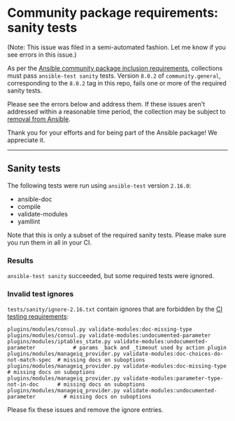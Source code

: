 # Community package requirements: sanity tests

(Note: This issue was filed in a semi-automated fashion. Let me know if you see errors in this issue.)

As per the [Ansible community package inclusion requirements][ci-testing], collections must pass `ansible-test sanity` tests. Version `8.0.2` of `community.general`, corresponding to the `8.0.2` tag in this repo, fails one or more of the required sanity tests.


Please see the errors below and address them. If these issues aren't addressed within a reasonable time period, the collection may be subject to [removal from Ansible][removal].

Thank you for your efforts and for being part of the Ansible package! We appreciate it.

---

## Sanity tests

The following tests were run using `ansible-test` version `2.16.0`:

- ansible-doc
- compile
- validate-modules
- yamllint

Note that this is only a subset of the required sanity tests. Please make sure you run them in all in your CI.

### Results

`ansible-test sanity` succeeded, but some required tests were ignored.

### Invalid test ignores

`tests/sanity/ignore-2.16.txt` contain ignores that are forbidden by the [CI testing requirements][ci-testing]:

``` text
plugins/modules/consul.py validate-modules:doc-missing-type
plugins/modules/consul.py validate-modules:undocumented-parameter
plugins/modules/iptables_state.py validate-modules:undocumented-parameter            # params _back and _timeout used by action plugin
plugins/modules/manageiq_provider.py validate-modules:doc-choices-do-not-match-spec  # missing docs on suboptions
plugins/modules/manageiq_provider.py validate-modules:doc-missing-type               # missing docs on suboptions
plugins/modules/manageiq_provider.py validate-modules:parameter-type-not-in-doc      # missing docs on suboptions
plugins/modules/manageiq_provider.py validate-modules:undocumented-parameter         # missing docs on suboptions
```

Please fix these issues and remove the ignore entries.


[ci-testing]: https://docs.ansible.com/ansible/latest/community/collection_contributors/collection_requirements.html#ci-testing
[repo-mgmt]: https://docs.ansible.com/ansible/latest/community/collection_contributors/collection_requirements.html#repository-management
[removal]: https://github.com/ansible-collections/overview/blob/main/removal_from_ansible.rst
